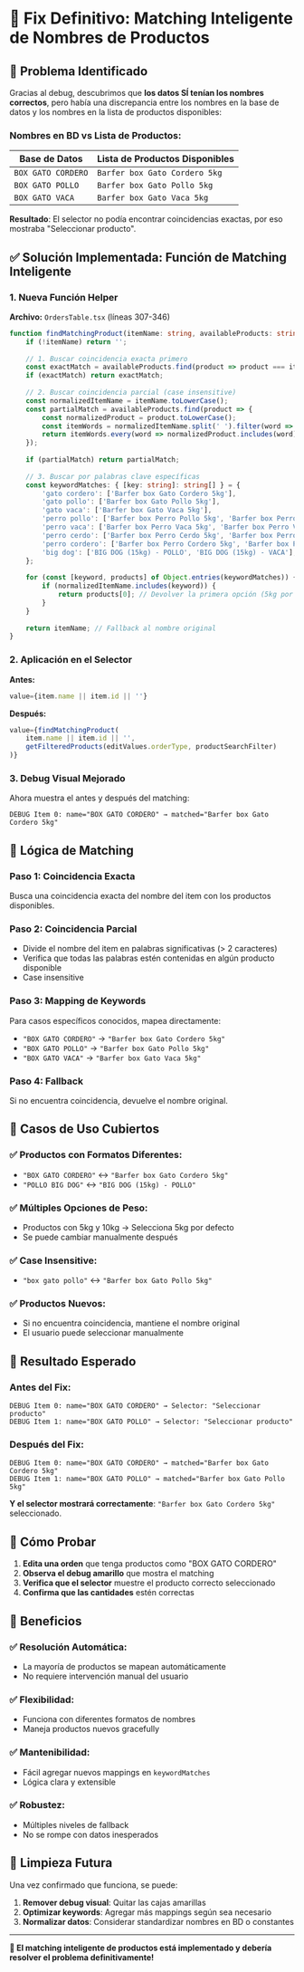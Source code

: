 # 🔧 Fix Definitivo: Matching Inteligente de Nombres de Productos

## 🎯 Problema Identificado

Gracias al debug, descubrimos que **los datos SÍ tenían los nombres correctos**, pero había una discrepancia entre los nombres en la base de datos y los nombres en la lista de productos disponibles:

### Nombres en BD vs Lista de Productos:

| Base de Datos | Lista de Productos Disponibles |
|---------------|--------------------------------|
| `BOX GATO CORDERO` | `Barfer box Gato Cordero 5kg` |
| `BOX GATO POLLO` | `Barfer box Gato Pollo 5kg` |
| `BOX GATO VACA` | `Barfer box Gato Vaca 5kg` |

**Resultado**: El selector no podía encontrar coincidencias exactas, por eso mostraba "Seleccionar producto".

## ✅ Solución Implementada: Función de Matching Inteligente

### 1. Nueva Función Helper

**Archivo:** `OrdersTable.tsx` (líneas 307-346)

```typescript
function findMatchingProduct(itemName: string, availableProducts: string[]): string {
    if (!itemName) return '';
    
    // 1. Buscar coincidencia exacta primero
    const exactMatch = availableProducts.find(product => product === itemName);
    if (exactMatch) return exactMatch;
    
    // 2. Buscar coincidencia parcial (case insensitive)
    const normalizedItemName = itemName.toLowerCase();
    const partialMatch = availableProducts.find(product => {
        const normalizedProduct = product.toLowerCase();
        const itemWords = normalizedItemName.split(' ').filter(word => word.length > 2);
        return itemWords.every(word => normalizedProduct.includes(word));
    });
    
    if (partialMatch) return partialMatch;
    
    // 3. Buscar por palabras clave específicas
    const keywordMatches: { [key: string]: string[] } = {
        'gato cordero': ['Barfer box Gato Cordero 5kg'],
        'gato pollo': ['Barfer box Gato Pollo 5kg'],
        'gato vaca': ['Barfer box Gato Vaca 5kg'],
        'perro pollo': ['Barfer box Perro Pollo 5kg', 'Barfer box Perro Pollo 10kg'],
        'perro vaca': ['Barfer box Perro Vaca 5kg', 'Barfer box Perro Vaca 10kg'],
        'perro cerdo': ['Barfer box Perro Cerdo 5kg', 'Barfer box Perro Cerdo 10kg'],
        'perro cordero': ['Barfer box Perro Cordero 5kg', 'Barfer box Perro Cordero 10kg'],
        'big dog': ['BIG DOG (15kg) - POLLO', 'BIG DOG (15kg) - VACA'],
    };
    
    for (const [keyword, products] of Object.entries(keywordMatches)) {
        if (normalizedItemName.includes(keyword)) {
            return products[0]; // Devolver la primera opción (5kg por defecto)
        }
    }
    
    return itemName; // Fallback al nombre original
}
```

### 2. Aplicación en el Selector

**Antes:**
```typescript
value={item.name || item.id || ''}
```

**Después:**
```typescript
value={findMatchingProduct(
    item.name || item.id || '', 
    getFilteredProducts(editValues.orderType, productSearchFilter)
)}
```

### 3. Debug Visual Mejorado

Ahora muestra el antes y después del matching:

```
DEBUG Item 0: name="BOX GATO CORDERO" → matched="Barfer box Gato Cordero 5kg"
```

## 🧠 Lógica de Matching

### Paso 1: Coincidencia Exacta
Busca una coincidencia exacta del nombre del item con los productos disponibles.

### Paso 2: Coincidencia Parcial
- Divide el nombre del item en palabras significativas (> 2 caracteres)
- Verifica que todas las palabras estén contenidas en algún producto disponible
- Case insensitive

### Paso 3: Mapping de Keywords
Para casos específicos conocidos, mapea directamente:
- `"BOX GATO CORDERO"` → `"Barfer box Gato Cordero 5kg"`
- `"BOX GATO POLLO"` → `"Barfer box Gato Pollo 5kg"`
- `"BOX GATO VACA"` → `"Barfer box Gato Vaca 5kg"`

### Paso 4: Fallback
Si no encuentra coincidencia, devuelve el nombre original.

## 🎯 Casos de Uso Cubiertos

### ✅ Productos con Formatos Diferentes:
- `"BOX GATO CORDERO"` ↔ `"Barfer box Gato Cordero 5kg"`
- `"POLLO BIG DOG"` ↔ `"BIG DOG (15kg) - POLLO"`

### ✅ Múltiples Opciones de Peso:
- Productos con 5kg y 10kg → Selecciona 5kg por defecto
- Se puede cambiar manualmente después

### ✅ Case Insensitive:
- `"box gato pollo"` ↔ `"Barfer box Gato Pollo 5kg"`

### ✅ Productos Nuevos:
- Si no encuentra coincidencia, mantiene el nombre original
- El usuario puede seleccionar manualmente

## 🧪 Resultado Esperado

### Antes del Fix:
```
DEBUG Item 0: name="BOX GATO CORDERO" → Selector: "Seleccionar producto"
DEBUG Item 1: name="BOX GATO POLLO" → Selector: "Seleccionar producto"
```

### Después del Fix:
```
DEBUG Item 0: name="BOX GATO CORDERO" → matched="Barfer box Gato Cordero 5kg"
DEBUG Item 1: name="BOX GATO POLLO" → matched="Barfer box Gato Pollo 5kg"
```

**Y el selector mostrará correctamente**: `"Barfer box Gato Cordero 5kg"` seleccionado.

## 🔧 Cómo Probar

1. **Edita una orden** que tenga productos como "BOX GATO CORDERO"
2. **Observa el debug amarillo** que mostra el matching
3. **Verifica que el selector** muestre el producto correcto seleccionado
4. **Confirma que las cantidades** estén correctas

## 🚀 Beneficios

### ✅ Resolución Automática:
- La mayoría de productos se mapean automáticamente
- No requiere intervención manual del usuario

### ✅ Flexibilidad:
- Funciona con diferentes formatos de nombres
- Maneja productos nuevos gracefully

### ✅ Mantenibilidad:
- Fácil agregar nuevos mappings en `keywordMatches`
- Lógica clara y extensible

### ✅ Robustez:
- Múltiples niveles de fallback
- No se rompe con datos inesperados

## 🔮 Limpieza Futura

Una vez confirmado que funciona, se puede:

1. **Remover debug visual**: Quitar las cajas amarillas
2. **Optimizar keywords**: Agregar más mappings según sea necesario  
3. **Normalizar datos**: Considerar standardizar nombres en BD o constantes

---

**🎉 El matching inteligente de productos está implementado y debería resolver el problema definitivamente!**
